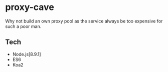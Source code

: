# proxy-cave
Why not build an own proxy pool as the service always be too expensive for such a poor man.

## Tech
- Node.js[8.9.1]
- ES6
- Koa2
